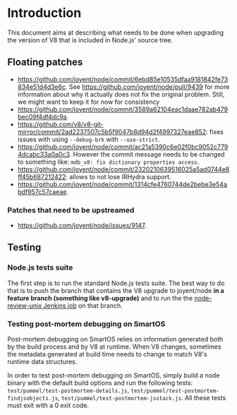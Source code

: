 # Introduction

This document aims at describing what needs to be done when upgrading the version of V8 that is included in Node.js' source tree.

## Floating patches

* https://github.com/joyent/node/commit/6ebd85e10535dfaa9181842fe73834e51d4d3e6c. See https://github.com/joyent/node/pull/9439 for more information about why it actually does not fix the original problem. Still, we might want to keep it for now for consistency
* https://github.com/joyent/node/commit/3589a62104eac1daae782ab479bec09f4df4dc9a.
* https://github.com/v8/v8-git-mirror/commit/2ad2237507c5b5f9047b8d94d2f4997327eae852: fixes issues with using `--debug-brk` with `--use-strict`.
* https://github.com/joyent/node/commit/ac21a5390c6e02f0bc9052c7794dcabc33a0a0c3. However the commit message needs to be changed to something like: `mdb_v8: fix dictionary properties access`.
* https://github.com/joyent/node/commit/2320210639516025a5ad0744e8ff45b687212422: allows to not lose IRHydra support.
* https://github.com/joyent/node/commit/1314cfe4760744de2bebe3e54abdf957c57caeae.

### Patches that need to be upstreamed

* https://github.com/joyent/node/issues/9147.

## Testing

### Node.js tests suite

The first step is to run the standard Node.js tests suite. The best way to do that is to push the branch that contains the V8 upgrade to joyent/node __in a feature branch (something like v8-upgrade)__ and to run the the [node-review-unix Jenkins job](jenkins.nodejs.org/job/node-review-unix) on that branch.

### Testing post-mortem debugging on SmartOS

Post-mortem debugging on SmartOS relies on information generated both by the build process and by V8 at runtime. When V8 changes, sometimes the metadata generated at build time needs to change to match V8's runtime data structures.

In order to test post-mortem debugging on SmartOS, simply build a node binary with the default build options and run the following tests: `test/pummel/test-postmortem-details.js`, `test/pummel/test-postmortem-findjsobjects.js`, `test/pummel/test-postmortem-jsstack.js`. All these tests must exit with a 0 exit code.